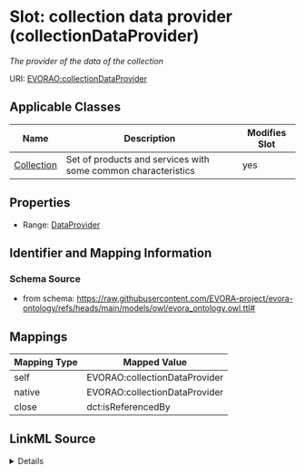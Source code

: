 

# Slot: collection data provider (collectionDataProvider)


_The provider of the data of the collection_





URI: [EVORAO:collectionDataProvider](https://raw.githubusercontent.com/EVORA-project/evora-ontology/refs/heads/main/models/owl/evora_ontology.owl.ttl#collectionDataProvider)



<!-- no inheritance hierarchy -->





## Applicable Classes

| Name | Description | Modifies Slot |
| --- | --- | --- |
| [Collection](Collection.md) | Set of products and services with some common characteristics |  yes  |







## Properties

* Range: [DataProvider](DataProvider.md)





## Identifier and Mapping Information







### Schema Source


* from schema: https://raw.githubusercontent.com/EVORA-project/evora-ontology/refs/heads/main/models/owl/evora_ontology.owl.ttl#




## Mappings

| Mapping Type | Mapped Value |
| ---  | ---  |
| self | EVORAO:collectionDataProvider |
| native | EVORAO:collectionDataProvider |
| close | dct:isReferencedBy |




## LinkML Source

<details>
```yaml
name: collectionDataProvider
description: The provider of the data of the collection
title: collection data provider
from_schema: https://raw.githubusercontent.com/EVORA-project/evora-ontology/refs/heads/main/models/owl/evora_ontology.owl.ttl#
close_mappings:
- dct:isReferencedBy
rank: 1000
alias: collectionDataProvider
domain_of:
- Collection
range: DataProvider
required: false
multivalued: false

```
</details>